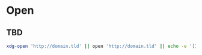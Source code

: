 # Open

## TBD

```sh
xdg-open 'http://domain.tld' || open 'http://domain.tld' || echo -e '[INFO]\thttp://domain.tld'
```
